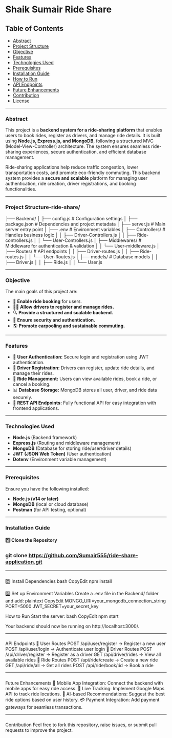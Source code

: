 # Shaik Sumair Ride Share

## Table of Contents

- [Abstract](#abstract)
- [Project Structure](#project-structure)
- [Objective](#objective)
- [Features](#features)
- [Technologies Used](#technologies-used)
- [Prerequisites](#prerequisites)
- [Installation Guide](#installation-guide)
- [How to Run](#how-to-run)
- [API Endpoints](#api-endpoints)
- [Future Enhancements](#future-enhancements)
- [Contribution](#contribution)
- [License](#license)

---

### Abstract

This project is a **backend system for a ride-sharing platform** that enables users to book rides, register as drivers, and manage ride details. It is built using **Node.js, Express.js, and MongoDB**, following a structured MVC (Model-View-Controller) architecture. The system ensures seamless ride-sharing experiences, secure authentication, and efficient database management.

Ride-sharing applications help reduce traffic congestion, lower transportation costs, and promote eco-friendly commuting. This backend system provides a **secure and scalable** platform for managing user authentication, ride creation, driver registrations, and booking functionalities.

---

### Project Structure-ride-share/

├── Backend/
│ ├── config.js # Configuration settings
│ ├── package.json # Dependencies and project metadata
│ ├── server.js # Main server entry point
│ ├── .env # Environment variables
│ ├── Controllers/ # Handles business logic
│ │ ├── Driver-Controllers.js
│ │ ├── Ride-controllers.js
│ │ └── User-Controllers.js
│ ├── Middlewares/ # Middleware for authentication & validation
│ │ └── User-middleware.js
│ ├── Routes/ # API endpoints
│ │ ├── Driver-routes.js
│ │ ├── Ride-routes.js
│ │ └── User-Routes.js
│ ├── models/ # Database models
│ │ ├── Driver.js
│ │ ├── Ride.js
│ │ └── User.js

---

### Objective

The main goals of this project are:

- 🚗 **Enable ride booking** for users.
- 👨‍✈️ **Allow drivers to register and manage rides.**
- 🔍 **Provide a structured and scalable backend.**
- 🔐 **Ensure security and authentication.**
- 🌎 **Promote carpooling and sustainable commuting.**

---

### Features

- 🔑 **User Authentication:** Secure login and registration using JWT authentication.
- 🚖 **Driver Registration:** Drivers can register, update ride details, and manage their rides.
- 📍 **Ride Management:** Users can view available rides, book a ride, or cancel a booking.
- 📊 **Database Storage:** MongoDB stores all user, driver, and ride data securely.
- 🔎 **REST API Endpoints:** Fully functional API for easy integration with frontend applications.

---

### Technologies Used

- **Node.js** (Backend framework)
- **Express.js** (Routing and middleware management)
- **MongoDB** (Database for storing ride/user/driver details)
- **JWT (JSON Web Token)** (User authentication)
- **Dotenv** (Environment variable management)

---

### Prerequisites

Ensure you have the following installed:

- **Node.js (v14 or later)**
- **MongoDB** (local or cloud database)
- **Postman** (for API testing, optional)

---

### Installation Guide

#### 1️⃣ Clone the Repository

### git clone https://github.com/Sumair555/ride-share-application.git

---

###

2️⃣ Install Dependencies
bash
CopyEdit
npm install

3️⃣ Set up Environment Variables
Create a .env file in the Backend/ folder and add:
plaintext
CopyEdit
MONGO_URI=your_mongodb_connection_string
PORT=5000
JWT_SECRET=your_secret_key

How to Run
Start the server:
bash
CopyEdit
npm start

Your backend should now be running on http://localhost:3000/.

---

###

API Endpoints
🔹 User Routes
POST /api/user/register → Register a new user
POST /api/user/login → Authenticate user login
🔹 Driver Routes
POST /api/driver/register → Register as a driver
GET /api/driver/rides → View all available rides
🔹 Ride Routes
POST /api/ride/create → Create a new ride
GET /api/ride/all → Get all rides
POST /api/ride/book/:id → Book a ride

---

###

Future Enhancements
📱 Mobile App Integration: Connect the backend with mobile apps for easy ride access.
📍 Live Tracking: Implement Google Maps API to track ride locations.
🤖 AI-based Recommendations: Suggest the best ride options based on user history.
💳 Payment Integration: Add payment gateways for seamless transactions.

---

###

Contribution
Feel free to fork this repository, raise issues, or submit pull requests to improve the project.
